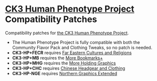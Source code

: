 # [CK3 Human Phenotype Project](https://github.com/Metalhead33/CK3-Human-Phenotype-Project) Compatibility Patches

Compatibility patches for [the CK3 Human Phenotype Project](https://github.com/Metalhead33/CK3-Human-Phenotype-Project).

* The Human Phenotype Project is fully compatible with both the Community Flavor Pack and Clothing Tweaks, so no patch is needed.
* **CK3-HP+FECR** requires [Far Eastern Cultures and Religions](https://git.sonck.nl/metalhead/paradox-mods/far-eastern-cultures-ck3)
* **CK3-HP+MB** requires the [More Bookmarks+](https://steamcommunity.com/sharedfiles/filedetails/?id=2216670956)
* **CK3-HP+MHG** requires the [More Holding Graphics](https://steamcommunity.com/sharedfiles/filedetails/?id=2262523658)
* **CK3-HP+CHC** requires [Chinese Headgear and Clothing](https://steamcommunity.com/sharedfiles/filedetails/?id=2277707334)
* **CK3-HP-NGE** requires [Northern Graphics Extended](https://steamcommunity.com/sharedfiles/filedetails/?id=2230109820)
